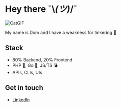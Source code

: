 # Hey there ¯\\_(ツ)_/¯

![CatGIF](https://github.com/meacu1pa/meacu1pa/assets/25086505/b4c2a9db-cb19-4cd9-b5c4-caee48c55875)

My name is Dom and I have a weakness for tinkering 🔨

## Stack

- 80% Backend, 20% Frontend
- PHP 🐘, Go 💨, JS/TS 💣
- APIs, CLIs, UIs

## Get in touch

- [LinkedIn](https://www.linkedin.com/in/dominic-schuld/)

